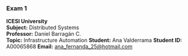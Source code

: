 ### Exam 1
**ICESI University**  
**Subject:** Distributed Systems  
**Professor:** Daniel Barragán C.  
**Topic:** Infrastructure Automation 
**Student:** Ana Valderrama
**Student ID:** A00065868
**Email:** ana_fernanda_25@hotmail.com
